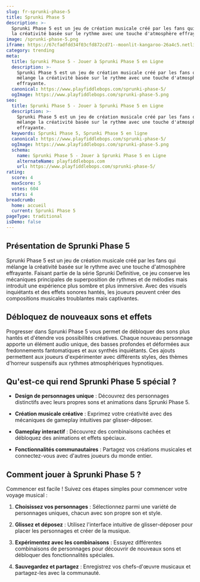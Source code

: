 ```yaml
---
slug: fr-sprunki-phase-5
title: Sprunki Phase 5
description: >-
  Sprunki Phase 5 est un jeu de création musicale créé par les fans qui mélange
  la créativité basée sur le rythme avec une touche d'atmosphère effrayante.
image: /sprunki-phase-5.png
iframe: https://67cfadfdd34f03cfd872cd71--moonlit-kangaroo-26a4c5.netlify.app/
category: trending
meta:
  title: Sprunki Phase 5 - Jouer à Sprunki Phase 5 en Ligne
  description: >-
    Sprunki Phase 5 est un jeu de création musicale créé par les fans qui
    mélange la créativité basée sur le rythme avec une touche d'atmosphère
    effrayante.
  canonical: https://www.playfiddlebops.com/sprunki-phase-5/
  ogImage: https://www.playfiddlebops.com/sprunki-phase-5.png
seo:
  title: Sprunki Phase 5 - Jouer à Sprunki Phase 5 en Ligne
  description: >-
    Sprunki Phase 5 est un jeu de création musicale créé par les fans qui
    mélange la créativité basée sur le rythme avec une touche d'atmosphère
    effrayante.
  keywords: Sprunki Phase 5, Sprunki Phase 5 en ligne
  canonical: https://www.playfiddlebops.com/sprunki-phase-5/
  ogImage: https://www.playfiddlebops.com/sprunki-phase-5.png
  schema:
    name: Sprunki Phase 5 - Jouer à Sprunki Phase 5 en Ligne
    alternateName: playfiddlebops.com
    url: https://www.playfiddlebops.com/sprunki-phase-5/
rating:
  score: 4
  maxScore: 5
  votes: 604
  stars: 4
breadcrumb:
  home: accueil
  current: Sprunki Phase 5
pageType: traditional
isDemo: false
---
```


## Présentation de Sprunki Phase 5

Sprunki Phase 5 est un jeu de création musicale créé par les fans qui mélange la créativité basée sur le rythme avec une touche d'atmosphère effrayante. Faisant partie de la série Sprunki Definitive, ce jeu conserve les mécaniques principales de superposition de rythmes et de mélodies mais introduit une expérience plus sombre et plus immersive. Avec des visuels inquiétants et des effets sonores hantés, les joueurs peuvent créer des compositions musicales troublantes mais captivantes.

## Débloquez de nouveaux sons et effets

Progresser dans Sprunki Phase 5 vous permet de débloquer des sons plus hantés et d'étendre vos possibilités créatives. Chaque nouveau personnage apporte un élément audio unique, des basses profondes et déformées aux fredonnements fantomatiques et aux synthés inquiétants. Ces ajouts permettent aux joueurs d'expérimenter avec différents styles, des thèmes d'horreur suspensifs aux rythmes atmosphériques hypnotiques.

## Qu'est-ce qui rend Sprunki Phase 5 spécial ?

- **Design de personnages unique** : Découvrez des personnages distinctifs avec leurs propres sons et animations dans Sprunki Phase 5.

- **Création musicale créative** : Exprimez votre créativité avec des mécaniques de gameplay intuitives par glisser-déposer.

- **Gameplay interactif** : Découvrez des combinaisons cachées et débloquez des animations et effets spéciaux.

- **Fonctionnalités communautaires** : Partagez vos créations musicales et connectez-vous avec d'autres joueurs du monde entier.

## Comment jouer à Sprunki Phase 5 ?

Commencer est facile ! Suivez ces étapes simples pour commencer votre voyage musical :

1. **Choisissez vos personnages** : Sélectionnez parmi une variété de personnages uniques, chacun avec son propre son et style.

1. **Glissez et déposez** : Utilisez l'interface intuitive de glisser-déposer pour placer les personnages et créer de la musique.

1. **Expérimentez avec les combinaisons** : Essayez différentes combinaisons de personnages pour découvrir de nouveaux sons et débloquer des fonctionnalités spéciales.

1. **Sauvegardez et partagez** : Enregistrez vos chefs-d'œuvre musicaux et partagez-les avec la communauté.